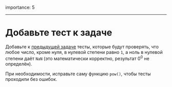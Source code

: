 importance: 5

---

# Добавьте тест к задаче

Добавьте к [предыдущей задаче](/task/pow-nan-spec) тесты, которые будут проверять, что любое число, кроме нуля, в нулевой степени равно `1`, а ноль в нулевой степени даёт `NaN` (это математически корректно, результат 0<sup>0</sup> не определён).

При необходимости, исправьте саму функцию `pow()`, чтобы тесты проходили без ошибок.